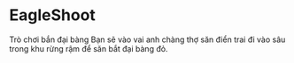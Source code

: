 # EagleShoot
 Trò chơi bắn đại bàng
 Bạn sẽ vào vai anh chàng thợ săn điển trai đi vào sâu trong khu rừng rậm để săn bắt đại bàng đỏ.
